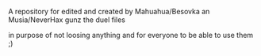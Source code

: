 A repository for edited and created by Mahuahua/Besovka an Musia/NeverHax gunz the duel files

in purpose of not loosing anything and for everyone to be able to use them ;)
